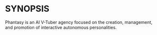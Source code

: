 <br/>

# SYNOPSIS

Phantasy is an AI V-Tuber agency focused on the creation, management, and promotion of interactive autonomous personalities. 